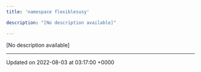 ```yaml
---
title: 'namespace flexiblesusy'

description: "[No description available]"

---
```







[No description available]






-------------------------------

Updated on 2022-08-03 at 03:17:00 +0000